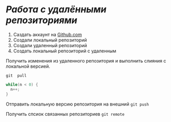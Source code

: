 # ***Работа с удалёнными репозиториями***

1. Саздать аккаунт  на [Github.com](https://github.com/)
2. Создали локальный репозиторий
3. Создали удаленный репозиторий
4. Создать локальный репозиторий с удаленным

Получить изменения из удаленного репозитория и выполнить слияния с локальной версией.
```bush
git  pull
```
```C++
while(n < 0) {
  n++;
}
```
Отправить локальную версию репозитория на внешний `git push`

Получить спсиок связанных репозиториев `git remote`
